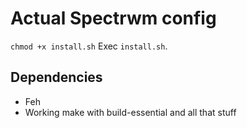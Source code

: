 # Actual Spectrwm config

`chmod +x install.sh`
Exec `install.sh`.

## Dependencies

* Feh
* Working make with build-essential and all that stuff
